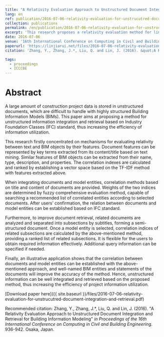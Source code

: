 ```yaml
---
title: "A Relativity Evaluation Approach to Unstructured Document Integration and Retrieval for Building Information Modeling"
lang: en
ref: publication/2016-07-06-relativity-evaluation-for-unstrucutred-document-integration-and-retrieval
collection: publications
permalink: /en/publication/2016-07-06-relativity-evaluation-for-unstrucutred-document-integration-and-retrieval
excerpt: 'This research proposes a relativity evaluation method for linking unstructured documents with BIM facilitating the retrieval process.'
date: 2016-07-06
venue: '16th International Conference on Computing in Civil and Building Engineering'
paperurl: 'https://linjiarui.net/files/2016-07-06-relativity-evaluation-for-unstrucutred-document-integration-and-retrieval.pdf'
citation: 'Zhang, Y., Zhang, J.*, Liu, Q. and Lin, J. (2016). &quot;A Relativity Evaluation Approach to Unstructured Document Integration and Retrieval for Building Information Modeling&quot; <i>in Proceedings of the 16th International Conference on Computing in Civil and Building Engineering</i>. 936-942. Osaka, Japan.'

tags: 
  - proceedings
  - ICCCBE
---
```



Abstract
====

A large amount of construction project data is stored in unstructured documents, which are difficult to handle with highly structured Building Information Models (BIMs). This paper aims at proposing a method for unstructured information integration and retrieval based on Industry Foundation Classes (IFC) standard, thus increasing the efficiency of information utilization.  

This research firstly concentrated on mechanisms for evaluating relativity between text and BIM objects by their features. Document features can be represented by key terms extracted from its content/title based on text mining. Similar features of BIM objects can be extracted from their name, type, description, and properties. The correlation indexes are calculated and ranked by establishing a vector space based on the TF-IDF method with features extracted above.  

When integrating documents and model entities, correlation methods based on title and content of documents are provided. Weights of the two indices are determined by fuzzy comprehensive evaluation method, capable of searching a recommended list of correlated entities according to selected documents. After users’ confirmation, the relation between documents and model entities can be established based on IFC standard.  

Furthermore, to improve document retrieval, related documents are analyzed and separated into subsections by subtitles, forming a semi-structured document. Once a model entity is selected, correlation indices of related subsections are calculated by the above-mentioned method, providing a ranked list of related subsections. It is flexible for the users to obtain required information effectively. Additional query information can be specified if needed.  

Finally, an illustrative application shows that the correlation between documents and model entities can be established with the above-mentioned approach, and well-named BIM entities and statements of the documents will improve the accuracy of the method. Hence, unstructured information can be well integrated and retrieved based on the proposed method, thus increasing the efficiency of project information utilization. 

[Download paper here]({{ site.baseurl }}/files/2016-07-06-relativity-evaluation-for-unstrucutred-document-integration-and-retrieval.pdf)

Recommended citation: Zhang, Y., Zhang, J.*, Liu, Q. and Lin, J. (2016). &quot;A Relativity Evaluation Approach to Unstructured Document Integration and Retrieval for Building Information Modeling&quot; <i>in Proceedings of the 16th International Conference on Computing in Civil and Building Engineering</i>. 936-942. Osaka, Japan.